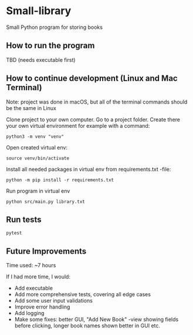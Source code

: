 # Small-library
Small Python program for storing books

## How to run the program
TBD (needs executable first)

## How to continue development (Linux and Mac Terminal)
Note: project was done in macOS, but all of the terminal commands should be the same in Linux

Clone project to your own computer.
Go to a project folder. Create there your own virtual environment for example with a command:
```
python3 -m venv "venv"
```

Open created virtual env:
```
source venv/bin/activate
```

Install all needed packages in virtual env from requirements.txt -file:
```
python -m pip install -r requirements.txt
```

Run program in virtual env
```
python src/main.py library.txt
```

## Run tests
```
pytest
```

## Future Improvements
Time used: ~7 hours

If I had more time, I would:
- Add executable
- Add more comprehensive tests, covering all edge cases
- Add some user input validations
- Improve error handling
- Add logging
- Make some fixes: better GUI, "Add New Book" -view showing fields before clicking, longer book names shown better in GUI etc.
